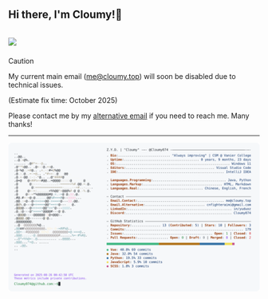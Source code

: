 ## Hi there, I'm Cloumy!👋

<a href="https://www.cloumy.top"><img src="https://img.shields.io/website?ddown_message=Offline&label=CLOUMY.top&style=for-the-badge&up_message=Online&url=https%3A%2F%2Fwww.cloumy.top" width="auto" height="32"></a>
---
> [!Caution]
> My current main email (me@cloumy.top) will soon be disabled due to technical issues. 
> 
> (Estimate fix time: October 2025)
> 
> Please contact me by my [alternative email](cloumy074@proton.me) if you need to reach me. Many thanks! 
--- 
<div align="center">
<picture>
<source media="(prefers-color-scheme: dark)" srcset="profile_dark.svg">
<img alt="Cloumy's GitHub Profile README" src="profile_light.svg">
</picture>
</div>
